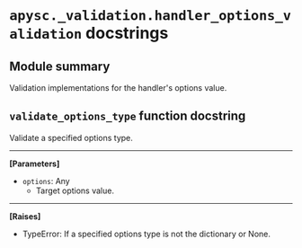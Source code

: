 # `apysc._validation.handler_options_validation` docstrings

## Module summary

Validation implementations for the handler's options value.

## `validate_options_type` function docstring

Validate a specified options type.<hr>

**[Parameters]**

- `options`: Any
  - Target options value.

<hr>

**[Raises]**

- TypeError: If a specified options type is not the dictionary or None.